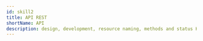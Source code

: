 ```yaml
---
id: skill2
title: API REST
shortName: API
description: design, development, resource naming, methods and status HTTP
---
```

